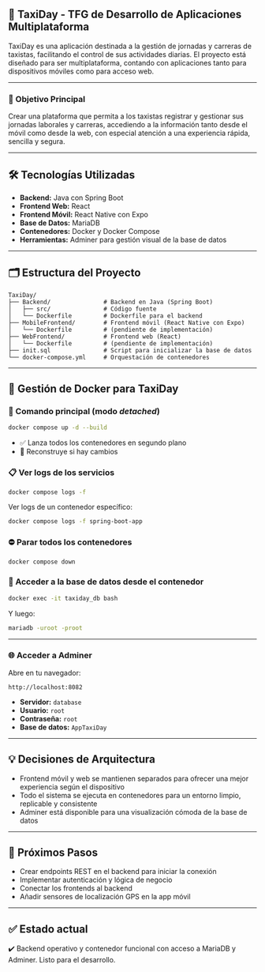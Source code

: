 ## 🚖 TaxiDay - TFG de Desarrollo de Aplicaciones Multiplataforma

TaxiDay es una aplicación destinada a la gestión de jornadas y carreras de taxistas, facilitando el control de sus actividades diarias. El proyecto está diseñado para ser multiplataforma, contando con aplicaciones tanto para dispositivos móviles como para acceso web.

---

### 🌟 Objetivo Principal

Crear una plataforma que permita a los taxistas registrar y gestionar sus jornadas laborales y carreras, accediendo a la información tanto desde el móvil como desde la web, con especial atención a una experiencia rápida, sencilla y segura.

---

## 🛠️ Tecnologías Utilizadas

- **Backend:** Java con Spring Boot
- **Frontend Web:** React
- **Frontend Móvil:** React Native con Expo
- **Base de Datos:** MariaDB
- **Contenedores:** Docker y Docker Compose
- **Herramientas:** Adminer para gestión visual de la base de datos

---

## 🗂️ Estructura del Proyecto

```
TaxiDay/
├── Backend/               # Backend en Java (Spring Boot)
│   ├── src/               # Código fuente
│   └── Dockerfile         # Dockerfile para el backend
├── MobileFrontend/        # Frontend móvil (React Native con Expo)
│   └── Dockerfile         # (pendiente de implementación)
├── WebFrontend/           # Frontend web (React)
│   └── Dockerfile         # (pendiente de implementación)
├── init.sql               # Script para inicializar la base de datos
└── docker-compose.yml     # Orquestación de contenedores
```

---

## 🐳 Gestión de Docker para TaxiDay

### 🔄 Comando principal (modo *detached*)

```bash
docker compose up -d --build
```

- ✅ Lanza todos los contenedores en segundo plano
- 🔄 Reconstruye si hay cambios

### 📋 Ver logs de los servicios

```bash
docker compose logs -f
```

Ver logs de un contenedor específico:

```bash
docker compose logs -f spring-boot-app
```

### ⛔ Parar todos los contenedores

```bash
docker compose down
```

### 🐚 Acceder a la base de datos desde el contenedor

```bash
docker exec -it taxiday_db bash
```

Y luego:

```bash
mariadb -uroot -proot
```

---

### 🌐 Acceder a Adminer

Abre en tu navegador:

```text
http://localhost:8082
```

- **Servidor:** `database`
- **Usuario:** `root`
- **Contraseña:** `root`
- **Base de datos:** `AppTaxiDay`

---

## 💡 Decisiones de Arquitectura

- Frontend móvil y web se mantienen separados para ofrecer una mejor experiencia según el dispositivo
- Todo el sistema se ejecuta en contenedores para un entorno limpio, replicable y consistente
- Adminer está disponible para una visualización cómoda de la base de datos

---

## 🚧 Próximos Pasos

- Crear endpoints REST en el backend para iniciar la conexión
- Implementar autenticación y lógica de negocio
- Conectar los frontends al backend
- Añadir sensores de localización GPS en la app móvil

---

## ✅ Estado actual

✔️ Backend operativo y contenedor funcional con acceso a MariaDB y Adminer. Listo para el desarrollo.


